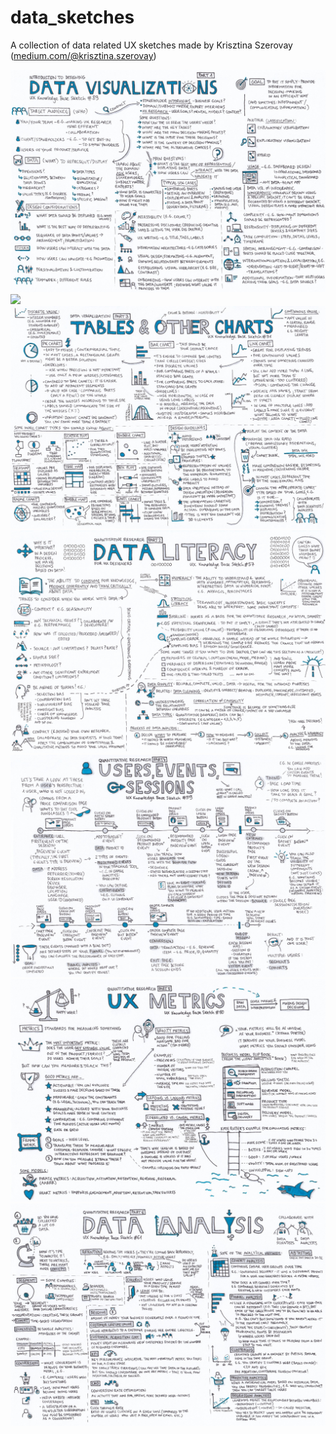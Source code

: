 # data_sketches
A collection of data related UX sketches made by Krisztina Szerovay ([medium.com/@krisztina.szerovay](http://www.medium.com/@krisztina.szerovay))

![](Images/data_viz_p1.jpeg)
![](Images/data_viz_p2.png)
![](Images/data_viz_p3.jpeg)
![](Images/quant_research_p2.jpeg)
![](Images/quant_research_p4.jpeg)
![](Images/quant_research_p5.jpeg)
![](Images/quant_research_p6.jpeg)

